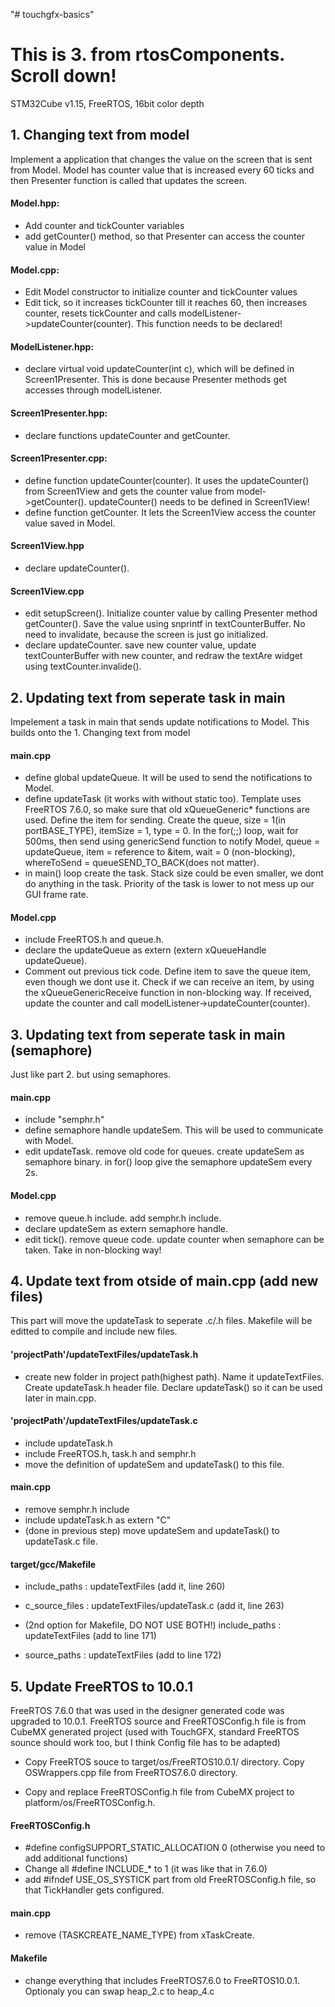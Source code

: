 "# touchgfx-basics"

# This is 3. from rtosComponents. Scroll down!

STM32Cube v1.15, FreeRTOS, 16bit color depth

## 1. Changing text from model
 Implement a application that changes the value on the screen that is sent from Model. Model has counter value that is increased every 60 ticks and then Presenter function is called that updates the screen.

#### Model.hpp:
* Add counter and tickCounter variables
* add getCounter() method, so that Presenter can access the counter value in Model

#### Model.cpp:
* Edit Model constructor to initialize counter and tickCounter values
* Edit tick, so it increases tickCounter till it reaches 60, then increases counter, resets tickCounter and calls modelListener->updateCounter(counter). This function needs to be declared!

#### ModelListener.hpp:
* declare virtual void updateCounter(int c), which will be defined in Screen1Presenter. This is done because Presenter methods get accesses through modelListener.

#### Screen1Presenter.hpp:
* declare functions updateCounter and getCounter.

#### Screen1Presenter.cpp:
* define function updateCounter(counter). It uses the updateCounter() from Screen1View and gets the counter value from model->getCounter(). updateCounter() needs to be defined in Screen1View!
* define function getCounter. It lets the Screen1View access the counter value saved in Model.

#### Screen1View.hpp
* declare updateCounter().

#### Screen1View.cpp
* edit setupScreen(). Initialize counter value by calling Presenter method getCounter(). Save the value using snprintf in textCounterBuffer. No need to invalidate, because the screen is just go initialized.
* declare updateCounter. save new counter value, update textCounterBuffer with new counter, and redraw the textAre widget using textCounter.invalide().

## 2. Updating text from seperate task in main
Impelement a task in main that sends update notifications to Model. This builds onto the 1. Changing text from model

#### main.cpp
* define global updateQueue. It will be used to send the notifications to Model.
* define updateTask (it works with without static too). Template uses FreeRTOS 7.6.0, so make sure that old xQueueGeneric* functions are used. Define the item for sending. Create the queue, size = 1(in portBASE_TYPE), itemSize = 1, type = 0. In the for(;;) loop, wait for 500ms, then send using genericSend function to notify Model, queue = updateQueue, item = reference to &item, wait = 0 (non-blocking), whereToSend = queueSEND_TO_BACK(does not matter).
* in main() loop create the task. Stack size could be even smaller, we dont do anything in the task. Priority of the task is lower to not mess up our GUI frame rate.

#### Model.cpp
* include FreeRTOS.h and queue.h.
* declare the updateQueue as extern (extern xQueueHandle updateQueue).
* Comment out previous tick code. Define item to save the queue item, even though we dont use it. Check if we can receive an item, by using the xQueueGenericReceive function in non-blocking way. If received, update the counter and call modelListener->updateCounter(counter).

## 3. Updating text from seperate task in main (semaphore)
Just like part 2. but using semaphores.

#### main.cpp
* include "semphr.h"
* define semaphore handle updateSem. This will be used to communicate with Model.
* edit updateTask. remove old code for queues. create updateSem as semaphore binary. in for() loop give the semaphore updateSem every 2s.

#### Model.cpp
* remove queue.h include. add semphr.h include.
* declare updateSem as extern semaphore handle.
* edit tick(). remove queue code. update counter when semaphore can be taken. Take in non-blocking way!


## 4. Update text from otside of main.cpp (add new files)
This part will move the updateTask to seperate .c/.h files. Makefile will be editted to compile and include new files.

#### 'projectPath'/updateTextFiles/updateTask.h
* create new folder in project path(highest path). Name it updateTextFiles. Create updateTask.h header file. Declare updateTask() so it can be used later in main.cpp.

#### 'projectPath'/updateTextFiles/updateTask.c
* include updateTask.h
* include FreeRTOS.h, task.h and semphr.h
* move the definition of updateSem and updateTask() to this file.

#### main.cpp
* remove semphr.h include
* include updateTask.h as extern "C"
* (done in previous step) move updateSem and updateTask() to updateTask.c file.

#### target/gcc/Makefile
* include_paths : updateTextFiles (add it, line 260)
* c_source_files : updateTextFiles/updateTask.c (add it, line 263)

* (2nd option for Makefile, DO NOT USE BOTH!) include_paths : updateTextFiles (add to line 171)
* source_paths : updateTextFiles (add to line 172)

## 5. Update FreeRTOS to 10.0.1
FreeRTOS 7.6.0 that was used in the designer generated code was upgraded to 10.0.1. FreeRTOS source and FreeRTOSConfig.h file is from CubeMX generated project (used with TouchGFX, standard FreeRTOS sounce should work too, but I think Config file has to be adapted)

* Copy FreeRTOS souce to target/os/FreeRTOS10.0.1/ directory. Copy OSWrappers.cpp file from FreeRTOS7.6.0 directory.

* Copy and replace FreeRTOSConfig.h file from CubeMX project to platform/os/FreeRTOSConfig.h.

#### FreeRTOSConfig.h
* #define configSUPPORT_STATIC_ALLOCATION 0 (otherwise you need to add additional functions)
* Change all #define INCLUDE_* to 1 (it was like that in 7.6.0)
* add #ifndef USE_OS_SYSTICK part from old FreeRTOSConfig.h file, so that TickHandler gets configured.

#### main.cpp
* remove (TASKCREATE_NAME_TYPE) from xTaskCreate.

#### Makefile
* change everything that includes FreeRTOS7.6.0 to FreeRTOS10.0.1. Optionaly you can swap heap_2.c to heap_4.c

